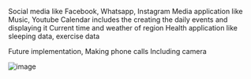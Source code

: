 Social media like Facebook, Whatsapp, Instagram
Media application like Music, Youtube
Calendar includes the creating the daily events and displaying it
Current time and weather of region
Health application like sleeping data, exercise data

Future implementation,
Making phone calls
Including camera
 
![image](https://user-images.githubusercontent.com/56712822/67138552-c4641980-f20a-11e9-8499-ebf143d48185.png)

